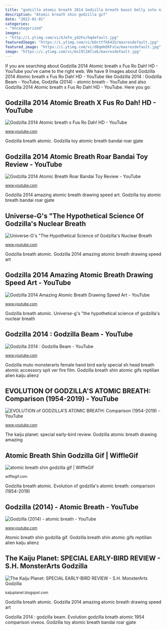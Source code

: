 ```yaml
---
title: "godzilla atomic breath 2014 Godzilla breath beast belly into night facts fun nuclear scified"
description: "Atomic breath shin godzilla gif"
date: "2022-01-01"
categories:
- "Uncategorized"
images:
- "http://i.ytimg.com/vi/GJaTe_yd2Fo/hqdefault.jpg"
featuredImage: "https://i.ytimg.com/vi/bOctYfk642U/maxresdefault.jpg"
featured_image: "https://i.ytimg.com/vi/d8qmkEKFsCw/maxresdefault.jpg"
image: "https://i.ytimg.com/vi/msI9lZATieE/maxresdefault.jpg"
---
```


If you are searching about Godzilla 2014 Atomic breath x Fus Ro Dah! HD - YouTube you've came to the right web. We have 9 Images about Godzilla 2014 Atomic breath x Fus Ro Dah! HD - YouTube like Godzilla 2014 : Godzilla Beam - YouTube, Godzilla (2014) - atomic breath - YouTube and also Godzilla 2014 Atomic breath x Fus Ro Dah! HD - YouTube. Here you go:

## Godzilla 2014 Atomic Breath X Fus Ro Dah! HD - YouTube

![Godzilla 2014 Atomic breath x Fus Ro Dah! HD - YouTube](http://i.ytimg.com/vi/QagS7qwRDHY/maxresdefault.jpg "Atomic breath shin godzilla gif")

<small>www.youtube.com</small>

Godzilla breath atomic. Godzilla toy atomic breath bandai roar gjate

## Godzilla 2014 Atomic Breath Roar Bandai Toy Review - YouTube

![Godzilla 2014 Atomic Breath Roar Bandai Toy Review - YouTube](http://i.ytimg.com/vi/GJaTe_yd2Fo/hqdefault.jpg "Evolution godzilla breath atomic 1954 comparison viveos")

<small>www.youtube.com</small>

Godzilla 2014 amazing atomic breath drawing speed art. Godzilla toy atomic breath bandai roar gjate

## Universe-G&#039;s &quot;The Hypothetical Science Of Godzilla&#039;s Nuclear Breath

![Universe-G&#039;s &quot;The Hypothetical Science of Godzilla&#039;s Nuclear Breath](https://i.ytimg.com/vi/1Uv2mqGbUdE/maxresdefault.jpg "Atomic breath shin godzilla gif")

<small>www.youtube.com</small>

Godzilla breath atomic. Godzilla 2014 amazing atomic breath drawing speed art

## Godzilla 2014 Amazing Atomic Breath Drawing Speed Art - YouTube

![Godzilla 2014 Amazing Atomic Breath Drawing Speed Art - YouTube](http://i1.ytimg.com/vi/ysKoqIepo88/maxresdefault.jpg "Godzilla toy atomic breath bandai roar gjate")

<small>www.youtube.com</small>

Godzilla breath atomic. Universe-g&#039;s &quot;the hypothetical science of godzilla&#039;s nuclear breath

## Godzilla 2014 : Godzilla Beam - YouTube

![Godzilla 2014 : Godzilla Beam - YouTube](https://i.ytimg.com/vi/bOctYfk642U/maxresdefault.jpg "Godzilla 2014 atomic breath roar bandai toy review")

<small>www.youtube.com</small>

Godzilla muto monsterarts female hand bird early special sh head breath atomic accessory spit ver fire film. Godzilla breath shin atomic gifs reptilian alien kaiju alienz

## EVOLUTION Of GODZILLA&#039;S ATOMIC BREATH: Comparison (1954-2019) - YouTube

![EVOLUTION of GODZILLA&#039;S ATOMIC BREATH: Comparison (1954-2019) - YouTube](https://i.ytimg.com/vi/d8qmkEKFsCw/maxresdefault.jpg "Godzilla muto monsterarts female hand bird early special sh head breath atomic accessory spit ver fire film")

<small>www.youtube.com</small>

The kaiju planet: special early-bird review. Godzilla atomic breath drawing amazing

## Atomic Breath Shin Godzilla Gif | WiffleGif

![atomic breath shin godzilla gif | WiffleGif](http://78.media.tumblr.com/a6ac4b91406b286b00c3e60a6b340a30/tumblr_p0icwebBUi1wzw0ebo1_1280.gif "Godzilla atomic breath drawing amazing")

<small>wifflegif.com</small>

Godzilla breath atomic. Evolution of godzilla&#039;s atomic breath: comparison (1954-2019)

## Godzilla (2014) - Atomic Breath - YouTube

![Godzilla (2014) - atomic breath - YouTube](https://i.ytimg.com/vi/msI9lZATieE/maxresdefault.jpg "Godzilla breath atomic")

<small>www.youtube.com</small>

Atomic breath shin godzilla gif. Godzilla breath shin atomic gifs reptilian alien kaiju alienz

## The Kaiju Planet: SPECIAL EARLY-BIRD REVIEW - S.H. MonsterArts Godzilla

![The Kaiju Planet: SPECIAL EARLY-BIRD REVIEW - S.H. MonsterArts Godzilla](http://3.bp.blogspot.com/-SlSg-e-jbkw/Va6To4ifwzI/AAAAAAAAIPs/kk2T-N72VeM/s1600/IMG_5213.jpg "Atomic breath shin godzilla gif")

<small>kaijuplanet.blogspot.com</small>

Godzilla breath atomic. Godzilla 2014 amazing atomic breath drawing speed art

Godzilla 2014 : godzilla beam. Evolution godzilla breath atomic 1954 comparison viveos. Godzilla toy atomic breath bandai roar gjate
